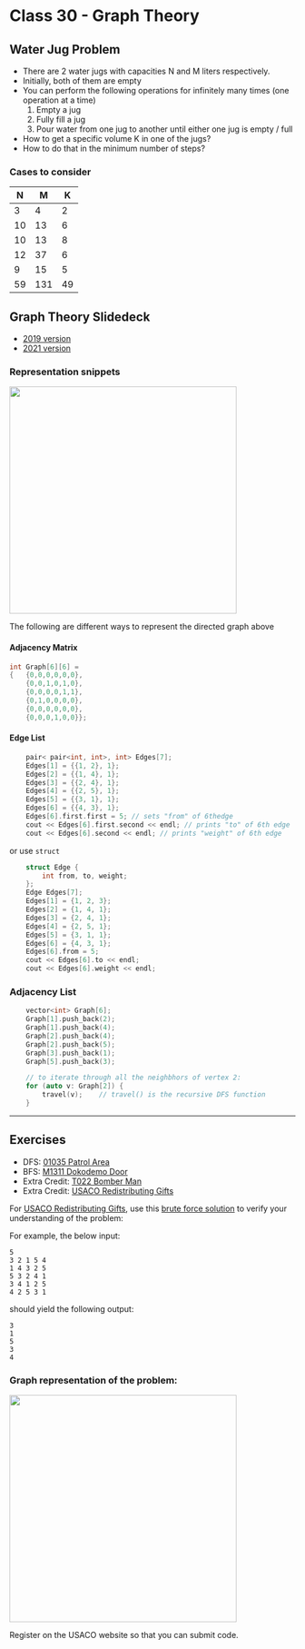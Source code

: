 # Class 30 - Graph Theory
## Water Jug Problem
- There are 2 water jugs with capacities N and M liters respectively.
- Initially, both of them are empty
- You can perform the following operations for infinitely many times (one operation at a time)
    1. Empty a jug
    2. Fully fill a jug
    3. Pour water from one jug to another until either one jug is empty / full
- How to get a specific volume K in one of the jugs?
- How to do that in the minimum number of steps?

### Cases to consider
|N|M|K|
|---|---|---|
|3|4|2
|10|13|6
|10|13|8
|12|37|6
|9|15|5
|59|131|49

## Graph Theory Slidedeck
- [2019 version](https://assets.hkoi.org/training2019/g-i.pdf)
- [2021 version](https://assets.hkoi.org/training2022/g-i.pdf)

### Representation snippets
<img src="https://i.imgur.com/SGGhor2.png" width="400">

The following are different ways to represent the directed graph above

#### Adjacency Matrix
```cpp
int Graph[6][6] = 
{   {0,0,0,0,0,0},
    {0,0,1,0,1,0},
    {0,0,0,0,1,1},
    {0,1,0,0,0,0},
    {0,0,0,0,0,0},
    {0,0,0,1,0,0}};
```

#### Edge List
```cpp
    pair< pair<int, int>, int> Edges[7];
    Edges[1] = {{1, 2}, 1};
    Edges[2] = {{1, 4}, 1};
    Edges[3] = {{2, 4}, 1};
    Edges[4] = {{2, 5}, 1};
    Edges[5] = {{3, 1}, 1};
    Edges[6] = {{4, 3}, 1};
    Edges[6].first.first = 5; // sets "from" of 6thedge
    cout << Edges[6].first.second << endl; // prints "to" of 6th edge
    cout << Edges[6].second << endl; // prints "weight" of 6th edge
```
or use `struct`
```cpp
    struct Edge {
        int from, to, weight;
    };
    Edge Edges[7];
    Edges[1] = {1, 2, 3};
    Edges[2] = {1, 4, 1};
    Edges[3] = {2, 4, 1};
    Edges[4] = {2, 5, 1};
    Edges[5] = {3, 1, 1};
    Edges[6] = {4, 3, 1};
    Edges[6].from = 5;
    cout << Edges[6].to << endl;
    cout << Edges[6].weight << endl;
```

### Adjacency List
```cpp
    vector<int> Graph[6];
    Graph[1].push_back(2);
    Graph[1].push_back(4);
    Graph[2].push_back(4);
    Graph[2].push_back(5);
    Graph[3].push_back(1);
    Graph[5].push_back(3);

    // to iterate through all the neighbhors of vertex 2:
    for (auto v: Graph[2]) {
        travel(v);    // travel() is the recursive DFS function
    }
```

---

## Exercises
- DFS: [01035 Patrol Area](https://judge.hkoi.org/task/01035)
- BFS: [M1311 Dokodemo Door](https://judge.hkoi.org/task/M1311)
- Extra Credit: [T022 Bomber Man](https://judge.hkoi.org/task/T022)
- Extra Credit: [USACO Redistributing Gifts](http://www.usaco.org/index.php?page=viewproblem2&cpid=1206)

For [USACO Redistributing Gifts](http://www.usaco.org/index.php?page=viewproblem2&cpid=1206), use this [brute force solution](https://github.com/miyagi-sensei/usaco/blob/main/usaco2002_02_silver1.py) to verify your understanding of the problem:

For example, the below input:
```
5
3 2 1 5 4
1 4 3 2 5
5 3 2 4 1
3 4 1 2 5
4 2 5 3 1
```
should yield the following output:
```
3
1
5
3
4
```
### Graph representation of the problem:
<img src="https://i.imgur.com/z6IZEq1.jpg" width="400">

Register on the USACO website so that you can submit code.
